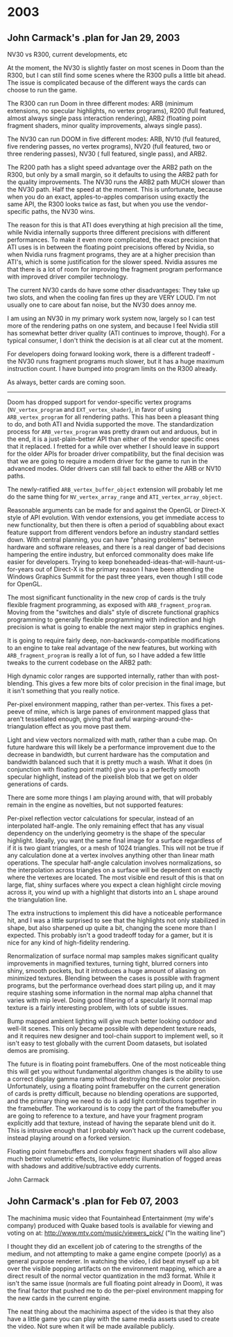 # 2003

## John Carmack's .plan for Jan 29, 2003

NV30 vs R300, current developments, etc

At the moment, the NV30 is slightly faster on most scenes in Doom than the R300, but I can still find some scenes where the R300 pulls a little bit ahead.  The issue is complicated because of the different ways the cards can choose to run the game.

The R300 can run Doom in three different modes: ARB (minimum extensions, no specular highlights, no vertex programs), R200 (full featured, almost always single pass interaction rendering), ARB2 (floating point fragment shaders, minor quality improvements, always single pass).

The NV30 can run DOOM in five different modes: ARB, NV10 (full featured, five rendering passes, no vertex programs), NV20 (full featured, two or three rendering passes), NV30 ( full featured, single pass), and ARB2.

The R200 path has a slight speed advantage over the ARB2 path on the R300, but only by a small margin, so it defaults to using the ARB2 path for the quality improvements.  The NV30 runs the ARB2 path MUCH slower than the NV30 path. Half the speed at the moment.  This is unfortunate, because when you do an exact, apples-to-apples comparison using exactly the same API, the R300 looks twice as fast, but when you use the vendor-specific paths, the NV30 wins.

The reason for this is that ATI does everything at high precision all the time, while Nvidia internally supports three different precisions with different performances.  To make it even more complicated, the exact precision that ATI uses is in between the floating point precisions offered by Nvidia, so when Nvidia runs fragment programs, they are at a higher precision than ATI's, which is some justification for the slower speed.  Nvidia assures me that there is a lot of room for improving the fragment program performance with improved driver compiler technology.

The current NV30 cards do have some other disadvantages:  They take up two slots, and when the cooling fan fires up they are VERY LOUD.  I'm not usually one to care about fan noise, but the NV30 does annoy me.

I am using an NV30 in my primary work system now, largely so I can test more of the rendering paths on one system, and because I feel Nvidia still has somewhat better driver quality (ATI continues to improve, though).  For a typical consumer, I don't think the decision is at all clear cut at the moment.

For developers doing forward looking work, there is a different tradeoff - the NV30 runs fragment programs much slower, but it has a huge maximum instruction count.  I have bumped into program limits on the R300 already.

As always, better cards are coming soon.

-----

Doom has dropped support for vendor-specific vertex programs (`NV_vertex_program` and `EXT_vertex_shader`), in favor of using `ARB_vertex_program` for all rendering paths.  This has been a pleasant thing to do, and both ATI and Nvidia supported the move.  The standardization process for `ARB_vertex_program` was pretty drawn out and arduous, but in the end, it is a just-plain-better API than either of the vendor specific ones that it replaced.  I fretted for a while over whether I should leave in support for the older APIs for broader driver compatibility, but the final decision was that we are going to require a modern driver for the game to run in the advanced modes.  Older drivers can still fall back to either the ARB or NV10 paths.

The newly-ratified `ARB_vertex_buffer_object` extension will probably let me do the same thing for `NV_vertex_array_range` and `ATI_vertex_array_object`.

Reasonable arguments can be made for and against the OpenGL or Direct-X style of API evolution.  With vendor extensions, you get immediate access to new functionality, but then there is often a period of squabbling about exact feature support from different vendors before an industry standard settles down.  With central planning, you can have "phasing problems" between hardware and software releases, and there is a real danger of bad decisions hampering the entire industry, but enforced commonality does make life easier for developers.  Trying to keep boneheaded-ideas-that-will-haunt-us-for-years out of Direct-X is the primary reason I have been attending the Windows Graphics Summit for the past three years, even though I still code for OpenGL.

The most significant functionality in the new crop of cards is the truly flexible fragment programming, as exposed with `ARB_fragment_program`.  Moving from the "switches and dials" style of discrete functional graphics programming to generally flexible programming with indirection and high precision is what is going to enable the next major step in graphics engines.

It is going to require fairly deep, non-backwards-compatible modifications to an engine to take real advantage of the new features, but working with `ARB_fragment_program` is really a lot of fun, so I have added a few little tweaks to the current codebase on the ARB2 path:

High dynamic color ranges are supported internally, rather than with post-blending.  This gives a few more bits of color precision in the final image, but it isn't something that you really notice.

Per-pixel environment mapping, rather than per-vertex.  This fixes a pet-peeve of mine, which is large panes of environment mapped glass that aren't tessellated enough, giving that awful warping-around-the-triangulation effect as you move past them.

Light and view vectors normalized with math, rather than a cube map.  On future hardware this will likely be a performance improvement due to the decrease in bandwidth, but current hardware has the computation and bandwidth balanced such that it is pretty much a wash.  What it does (in conjunction with floating point math) give you is a perfectly smooth specular highlight, instead of the pixelish blob that we get on older generations of cards.

There are some more things I am playing around with, that will probably remain in the engine as novelties, but not supported features:

Per-pixel reflection vector calculations for specular, instead of an interpolated half-angle.  The only remaining effect that has any visual dependency on the underlying geometry is the shape of the specular highlight. Ideally, you want the same final image for a surface regardless of if it is two giant triangles, or a mesh of 1024 triangles.  This will not be true if any calculation done at a vertex involves anything other than linear math operations.  The specular half-angle calculation involves normalizations, so the interpolation across triangles on a surface will be dependent on exactly where the vertexes are located.  The most visible end result of this is that on large, flat, shiny surfaces where you expect a clean highlight circle moving across it, you wind up with a highlight that distorts into an L shape around the triangulation line.

The extra instructions to implement this did have a noticeable performance hit, and I was a little surprised to see that the highlights not only stabilized in shape, but also sharpened up quite a bit, changing the scene more than I expected.  This probably isn't a good tradeoff today for a gamer, but it is nice for any kind of high-fidelity rendering.

Renormalization of surface normal map samples makes significant quality improvements in magnified textures, turning tight, blurred corners into shiny, smooth pockets, but it introduces a huge amount of aliasing on minimized textures.  Blending between the cases is possible with fragment programs, but the performance overhead does start piling up, and it may require stashing some information in the normal map alpha channel that varies with mip level. Doing good filtering of a specularly lit normal map texture is a fairly interesting problem, with lots of subtle issues.

Bump mapped ambient lighting will give much better looking outdoor and well-lit scenes.  This only became possible with dependent texture reads, and it requires new designer and tool-chain support to implement well, so it isn't easy to test globally with the current Doom datasets, but isolated demos are promising.

The future is in floating point framebuffers.  One of the most noticeable thing this will get you without fundamental algorithm changes is the ability to use a correct display gamma ramp without destroying the dark color precision.  Unfortunately, using a floating point framebuffer on the current generation of cards is pretty difficult, because no blending operations are supported, and the primary thing we need to do is add light contributions together in the framebuffer.  The workaround is to copy the part of the framebuffer you are going to reference to a texture, and have your fragment program explicitly add that texture, instead of having the separate blend unit do it.  This is intrusive enough that I probably won't hack up the current codebase, instead playing around on a forked version.

Floating point framebuffers and complex fragment shaders will also allow much better volumetric effects, like volumetric illumination of fogged areas with shadows and additive/subtractive eddy currents.

John Carmack


## John Carmack's .plan for Feb 07, 2003

The machinima music video that Fountainhead Entertainment (my wife's company) produced with Quake based tools is available for viewing and voting on at: <http://www.mtv.com/music/viewers_pick/> ("In the waiting line")

I thought they did an excellent job of catering to the strengths of the medium, and not attempting to make a game engine compete (poorly) as a general purpose renderer.  In watching the video, I did beat myself up a bit over the visible popping artifacts on the environment mapping, which are a direct result of the normal vector quantization in the md3 format.  While it isn't the same issue (normals are full floating point already in Doom), it was the final factor that pushed me to do the per-pixel environment mapping for the new cards in the current engine.

The neat thing about the machinima aspect of the video is that they also have a little game you can play with the same media assets used to create the video.  Not sure when it will be made available publicly.


